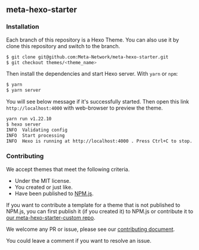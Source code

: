 ## meta-hexo-starter 

### Installation

Each branch of this repository is a Hexo Theme. You can also use it by clone this repository and switch to the branch.

```bash
$ git clone git@github.com:Meta-Network/meta-hexo-starter.git
$ git checkout themes/<theme_name>
```

Then install the dependencies and start Hexo server. With `yarn` or `npm`:

```bash
$ yarn
$ yarn server
```

You will see below message if it's successfully started. Then open this link `http://localhost:4000` with web-browser to preview the theme.

```bash
yarn run v1.22.10
$ hexo server
INFO  Validating config
INFO  Start processing
INFO  Hexo is running at http://localhost:4000 . Press Ctrl+C to stop.
```

### Contributing

We accept themes that meet the following criteria.

- Under the MIT license.
- You created or just like.
- Have been published to [NPM.js](https://npmjs.com/).

If you want to contribute a template for a theme that is not published to NPM.js, you can first publish it (if you created it) to NPM.js or contribute it to [our meta-hexo-starter-custom repo](https://github.com/Meta-Network/meta-hexo-starter-custom).

We welcome any PR or issue, please see our [contributing document](https://github.com/Meta-Network/meta-hexo-starter/blob/main/CONTRIBUTING.md).

You could leave a comment if you want to resolve an issue.
